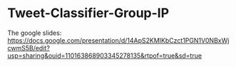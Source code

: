 # Tweet-Classifier-Group-IP
The google slides: https://docs.google.com/presentation/d/14ApS2KMIKbCzct1PGN1V0NBxWjcwmS5B/edit?usp=sharing&ouid=110163868903345278135&rtpof=true&sd=true
